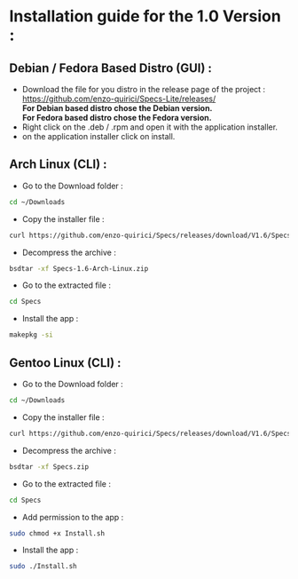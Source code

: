 # Installation guide for the 1.0 Version :
## Debian / Fedora Based Distro (GUI) :
- Download the file for you distro in the release page of the project :  
  https://github.com/enzo-quirici/Specs-Lite/releases/  
**For Debian based distro chose the Debian version.**  
**For Fedora based distro chose the Fedora version.**
- Right click on the .deb / .rpm and open it with the application installer.
- on the application installer click on install.
## Arch Linux (CLI) :
- Go to the Download folder :
``` Bash
cd ~/Downloads
```
- Copy the installer file :
``` Bash
curl https://github.com/enzo-quirici/Specs/releases/download/V1.6/Specs-1.6-Arch-Linux.zip
```
- Decompress the archive :
``` Bash
bsdtar -xf Specs-1.6-Arch-Linux.zip
```
- Go to the extracted file :
``` Bash
cd Specs
```
- Install the app :
``` Bash
makepkg -si
```
## Gentoo Linux (CLI) :
- Go to the Download folder :
``` Bash
cd ~/Downloads
```
- Copy the installer file :
``` Bash
curl https://github.com/enzo-quirici/Specs/releases/download/V1.6/Specs-1.6-Gentoo-Linux.zip
```
- Decompress the archive :
``` Bash
bsdtar -xf Specs.zip
```
- Go to the extracted file :
``` Bash
cd Specs
```
- Add permission to the app :
``` Bash
sudo chmod +x Install.sh
```
- Install the app :
``` Bash
sudo ./Install.sh
```